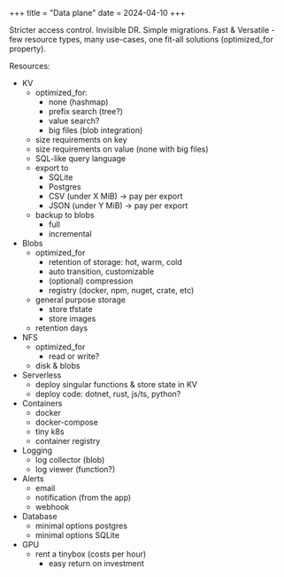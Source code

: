 +++
title = "Data plane"
date = 2024-04-10
+++

Stricter access control. Invisible DR. Simple migrations.
Fast & Versatile - few resource types, many use-cases, one fit-all solutions
(optimized_for property).

Resources:
- KV
  - optimized_for:
    - none (hashmap)
    - prefix search (tree?)
    - value search?
    - big files (blob integration)
  - size requirements on key
  - size requirements on value (none with big files)
  - SQL-like query language
  - export to
    - SQLite
    - Postgres
    - CSV (under X MiB) -> pay per export
    - JSON (under Y MiB) -> pay per export
  - backup to blobs
    - full
    - incremental
- Blobs
  - optimized_for
    - retention of storage: hot, warm, cold
    - auto transition, customizable
    - (optional) compression
    - registry (docker, npm, nuget, crate, etc)
  - general purpose storage
    - store tfstate
    - store images
  - retention days
- NFS
  - optimized_for
    - read or write?
  - disk & blobs
- Serverless
  - deploy singular functions & store state in KV
  - deploy code: dotnet, rust, js/ts, python?
- Containers
  - docker
  - docker-compose
  - tiny k8s
  - container registry
- Logging
  - log collector (blob)
  - log viewer (function?)
- Alerts
  - email
  - notification (from the app)
  - webhook
- Database
  - minimal options postgres
  - minimal options SQLite
- GPU
  - rent a tinybox (costs per hour)
    - easy return on investment
